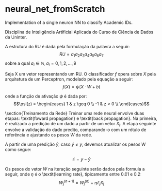 # neural_net_fromScratch
Implementation of a single neuron NN to classify Academic IDs. 

Disciplina de Inteligência Artificial Aplicada do Curso de Ciência de Dados da Uninter. 


A estrutura do RU é dada pela formulação da palavra a seguir: 
$$RU = a_1 a_2 a_3 a_4 a_5 a_6 a_7$$
sobre a qual $a_i \in \mathbb{N}, a_i = 0, 1, 2, \ldots , 9$

Seja X um vetor representando um RU. O classificador $f$ opera sobre $X$ pela arquitetura de um Perceptron, modelado pela equação a seguir: 
$$f(X) = \psi(X \cdot W + b)$$

onde a função de ativação $\psi$ é dada por:  
$$\psi(z) = 
	\begin{cases}
		1  & z \geq 0 \\
		-1 & z < 0    \\
	\end{cases}$$

\section{Treinamento da Rede}
Treinar uma rede neural envolve duas etapas: \textit{foward propagation} e \textit{back propagation}. Na primeira, é realizado a predição de um dado a partir de um vetor $X_i$. A etapa seguinte envolve a validação do dado predito, comparando-o com um rótulo de referência e ajustando os pesos $W$ da rede. 

A partir de uma predição $\hat{y}$, caso $\hat{y} \neq y$, devemos atualizar os pesos W como segue: 

$$\mathcal{E} = y - \hat{y}$$

Os pesos do vetor $W$ na iteração seguinte serão dados pela formula a seguir, onde $\eta$ é o \textit{learning rate}, tipicamente entre 0.01 e 0.2: 
$$W_j^{(n+1)} = W_j^{(n)} + \eta\mathcal{E}_jX_j$$